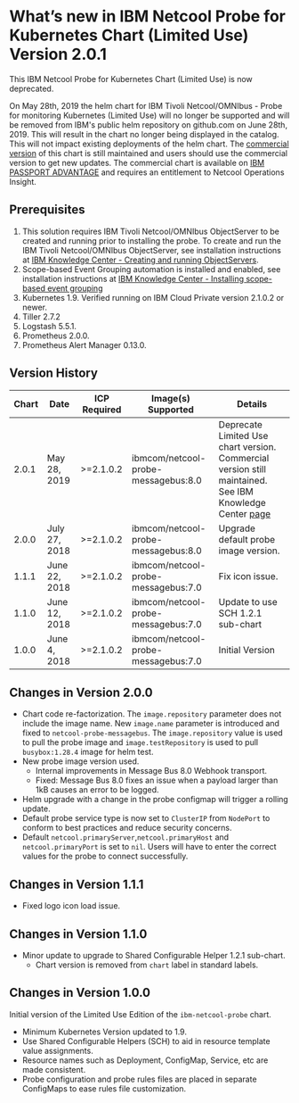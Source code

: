 # What’s new in IBM Netcool Probe for Kubernetes Chart (Limited Use) Version 2.0.1

This IBM Netcool Probe for Kubernetes Chart (Limited Use) is now deprecated.

On May 28th, 2019 the helm chart for IBM Tivoli Netcool/OMNIbus - Probe for monitoring Kubernetes (Limited Use) will no longer be supported and will be removed from IBM's public helm repository on github.com on June 28th, 2019. This will result in the chart no longer being displayed in the catalog. This will not impact existing deployments of the helm chart. The [commercial version](https://www.ibm.com/support/knowledgecenter/en/SSSHTQ/omnibus/helms/kubernetes/wip/concept/kub_intro.html) of this chart is still maintained and users should use the commercial version to get new updates. The commercial chart is available on [IBM PASSPORT ADVANTAGE](https://www-01.ibm.com/software/passportadvantage/) and requires an entitlement to Netcool Operations Insight.

## Prerequisites

1. This solution requires IBM Tivoli Netcool/OMNIbus ObjectServer to be created and running prior to installing the probe. To create and run the IBM Tivoli Netcool/OMNIbus ObjectServer, see installation instructions at [IBM Knowledge Center - Creating and running ObjectServers](https://www.ibm.com/support/knowledgecenter/en/SSSHTQ_8.1.0/com.ibm.netcool_OMNIbus.doc_8.1.0/omnibus/wip/install/task/omn_con_creatingsettingupobjserv.html).
2. Scope-based Event Grouping automation is installed and enabled, see installation instructions at [IBM Knowledge Center - Installing scope-based event grouping](https://www.ibm.com/support/knowledgecenter/en/SSSHTQ_8.1.0/com.ibm.netcool_OMNIbus.doc_8.1.0/omnibus/wip/install/task/omn_con_ext_installingscopebasedegrp.html)
3. Kubernetes 1.9. Verified running on IBM Cloud Private version 2.1.0.2 or newer.
4. Tiller 2.7.2
5. Logstash 5.5.1.
6. Prometheus 2.0.0.
7. Prometheus Alert Manager 0.13.0.

## Version History

| Chart | Date | ICP Required | Image(s) Supported | Details |
| ----- | ---- | ------------ | ------------------ | ------- |
| 2.0.1 | May 28, 2019| >=2.1.0.2 | ibmcom/netcool-probe-messagebus:8.0 | Deprecate Limited Use chart version. Commercial version still maintained. See IBM Knowledge Center [page](https://www.ibm.com/support/knowledgecenter/en/SSSHTQ/omnibus/helms/kubernetes/wip/concept/kub_intro.html) |
| 2.0.0 | July 27, 2018| >=2.1.0.2 | ibmcom/netcool-probe-messagebus:8.0 | Upgrade default probe image version.  |
| 1.1.1 | June 22, 2018| >=2.1.0.2 | ibmcom/netcool-probe-messagebus:7.0 | Fix icon issue.  |
| 1.1.0 | June 12, 2018| >=2.1.0.2 | ibmcom/netcool-probe-messagebus:7.0 | Update to use SCH 1.2.1 sub-chart  |
| 1.0.0 | June 4, 2018| >=2.1.0.2 | ibmcom/netcool-probe-messagebus:7.0 | Initial Version  |

## Changes in Version 2.0.0

* Chart code re-factorization. The `image.repository` parameter does not include the image name. New `image.name` parameter is introduced and fixed to `netcool-probe-messagebus`. The `image.repository` value is used to pull the probe image and `image.testRepository` is used to pull `busybox:1.28.4` image for helm test.
* New probe image version used.
  * Internal improvements in Message Bus 8.0 Webhook transport.
  * Fixed: Message Bus 8.0 fixes an issue when a payload larger than 1kB causes an error to be logged.
* Helm upgrade with a change in the probe configmap will trigger a rolling update.
* Default probe service type is now set to `ClusterIP` from `NodePort` to conform to best practices and reduce security concerns.
* Default `netcool.primaryServer`,`netcool.primaryHost` and `netcool.primaryPort` is set to `nil`. Users will have to enter the correct values for the probe to connect successfully.

## Changes in Version 1.1.1

* Fixed logo icon load issue.

## Changes in Version 1.1.0

* Minor update to upgrade to Shared Configurable Helper 1.2.1 sub-chart.
  * Chart version is removed from `chart` label in standard labels.

## Changes in Version 1.0.0

Initial version of the Limited Use Edition of the `ibm-netcool-probe` chart.

* Minimum Kubernetes Version updated to 1.9.
* Use Shared Configurable Helpers (SCH) to aid in resource template value assignments.
* Resource names such as Deployment, ConfigMap, Service, etc are made consistent.
* Probe configuration and probe rules files are placed in separate ConfigMaps to ease rules file customization.
